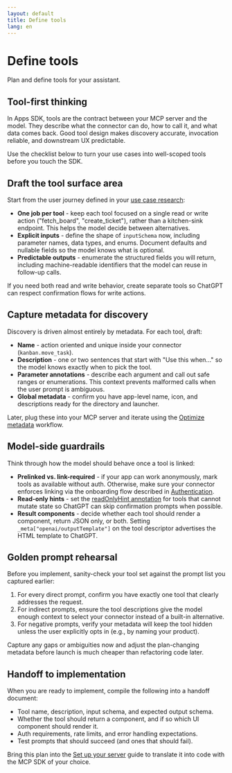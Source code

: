 ```yaml
---
layout: default
title: Define tools
lang: en
---
```


# Define tools

Plan and define tools for your assistant.

## Tool-first thinking

In Apps SDK, tools are the contract between your MCP server and the model. They describe what the connector can do, how to call it, and what data comes back. Good tool design makes discovery accurate, invocation reliable, and downstream UX predictable.

Use the checklist below to turn your use cases into well-scoped tools before you touch the SDK.

## Draft the tool surface area

Start from the user journey defined in your [use case research](use-case.md):

- **One job per tool** - keep each tool focused on a single read or write action ("fetch_board", "create_ticket"), rather than a kitchen-sink endpoint. This helps the model decide between alternatives.
- **Explicit inputs** - define the shape of `inputSchema` now, including parameter names, data types, and enums. Document defaults and nullable fields so the model knows what is optional.
- **Predictable outputs** - enumerate the structured fields you will return, including machine-readable identifiers that the model can reuse in follow-up calls.

If you need both read and write behavior, create separate tools so ChatGPT can respect confirmation flows for write actions.

## Capture metadata for discovery

Discovery is driven almost entirely by metadata. For each tool, draft:

- **Name** - action oriented and unique inside your connector (`kanban.move_task`).
- **Description** - one or two sentences that start with "Use this when..." so the model knows exactly when to pick the tool.
- **Parameter annotations** - describe each argument and call out safe ranges or enumerations. This context prevents malformed calls when the user prompt is ambiguous.
- **Global metadata** - confirm you have app-level name, icon, and descriptions ready for the directory and launcher.

Later, plug these into your MCP server and iterate using the [Optimize metadata](../guides/optimize-metadata.md) workflow.

## Model-side guardrails

Think through how the model should behave once a tool is linked:

- **Prelinked vs. link-required** - if your app can work anonymously, mark tools as available without auth. Otherwise, make sure your connector enforces linking via the onboarding flow described in [Authentication](../build/auth.md).
- **Read-only hints** - set the [readOnlyHint annotation](https://openaidevs-preview-apps-sdk.vercel.app/apps-sdk/reference#tool-descriptor-parameters) for tools that cannot mutate state so ChatGPT can skip confirmation prompts when possible.
- **Result components** - decide whether each tool should render a component, return JSON only, or both. Setting `_meta["openai/outputTemplate"]` on the tool descriptor advertises the HTML template to ChatGPT.

## Golden prompt rehearsal

Before you implement, sanity-check your tool set against the prompt list you captured earlier:

1. For every direct prompt, confirm you have exactly one tool that clearly addresses the request.
2. For indirect prompts, ensure the tool descriptions give the model enough context to select your connector instead of a built-in alternative.
3. For negative prompts, verify your metadata will keep the tool hidden unless the user explicitly opts in (e.g., by naming your product).

Capture any gaps or ambiguities now and adjust the plan-changing metadata before launch is much cheaper than refactoring code later.

## Handoff to implementation

When you are ready to implement, compile the following into a handoff document:

- Tool name, description, input schema, and expected output schema.
- Whether the tool should return a component, and if so which UI component should render it.
- Auth requirements, rate limits, and error handling expectations.
- Test prompts that should succeed (and ones that should fail).

Bring this plan into the [Set up your server](../build/mcp-server.md) guide to translate it into code with the MCP SDK of your choice.
